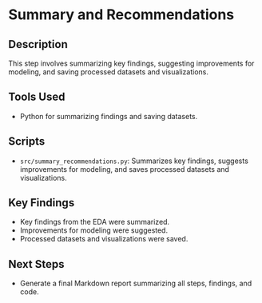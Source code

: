 # Summary and Recommendations

## Description
This step involves summarizing key findings, suggesting improvements for modeling, and saving processed datasets and visualizations.

## Tools Used
- Python for summarizing findings and saving datasets.

## Scripts
- `src/summary_recommendations.py`: Summarizes key findings, suggests improvements for modeling, and saves processed datasets and visualizations.

## Key Findings
- Key findings from the EDA were summarized.
- Improvements for modeling were suggested.
- Processed datasets and visualizations were saved.

## Next Steps
- Generate a final Markdown report summarizing all steps, findings, and code.